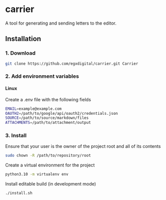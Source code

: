 # carrier

A tool for generating and sending letters to the editor.

## Installation
### 1. Download
```bash
git clone https://github.com/egxdigital/carrier.git Carrier
```

### 2. Add environment variables
#### Linux
Create a .env file with the following fields

```bash
EMAIL=example@example.com
OAUTH2=/path/to/google/api/oauth2/credentials.json
SOURCE=/path/to/source/markdown/files
ATTACHMENTS=/path/to/attachment/output
```

### 3. Install
Ensure that your user is the owner of the project root and all of its contents

```bash
sudo chown -R /path/to/repository/root
```

Create a virtual environment for the project

```bash
python3.10 -m virtualenv env
```

Install editable build (in development mode)

```bash
./install.sh
```